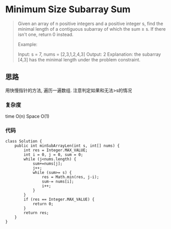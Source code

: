 # Minimum Size Subarray Sum
> Given an array of n positive integers and a positive integer s, find the minimal length of a contiguous subarray of which the sum ≥ s. If there isn't one, return 0 instead.
> 
> Example: 
> 
> Input: s = 7, nums = [2,3,1,2,4,3]
> Output: 2
> Explanation: the subarray [4,3] has the minimal length under the problem constraint.

## 思路
用快慢指针的方法, 遍历一遍数组. 注意判定如果和无法>s的情况
### 复杂度
time O(n) Space O(1)
### 代码
```
class Solution {
    public int minSubArrayLen(int s, int[] nums) {
        int res = Integer.MAX_VALUE;
        int i = 0, j = 0, sum = 0;
        while (j<nums.length) {
            sum+=nums[j];
            j++;
            while (sum>= s) {
                res = Math.min(res, j-i);
                sum-= nums[i];
                i++;
            }
        }
        if (res == Integer.MAX_VALUE) {
            return 0;
        }
        return res;
    }
}

```
